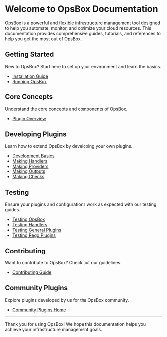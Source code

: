 # Welcome to OpsBox Documentation

OpsBox is a powerful and flexible infrastructure management tool designed to help you automate, monitor, and optimize your cloud resources. This documentation provides comprehensive guides, tutorials, and references to help you get the most out of OpsBox.

## Getting Started

New to OpsBox? Start here to set up your environment and learn the basics.

- [Installation Guide](core/getting_started/installation.md)
- [Running OpsBox](core/getting_started/running.md)

## Core Concepts

Understand the core concepts and components of OpsBox.

- [Plugin Overview](core/plugins/plugin_overview.md)
## Developing Plugins

Learn how to extend OpsBox by developing your own plugins.

- [Development Basics](core/plugins/development_basics.md)
- [Making Handlers](core/plugins/making_handlers.md)
- [Making Providers](core/plugins/making_providers.md)
- [Making Outputs](core/plugins/making_outputs.md)
- [Making Checks](core/plugins/making_checks.md)

## Testing

Ensure your plugins and configurations work as expected with our testing guides.

- [Testing OpsBox](core/testing/testing.md)
- [Testing Handlers](core/testing/testing_handlers.md)
- [Testing General Plugins](core/testing/testing_general_plugins.md)
- [Testing Rego Plugins](core/testing/testing_rego_plugins.md)

## Contributing

Want to contribute to OpsBox? Check out our guidelines.

- [Contributing Guide](core/contributing.md)

## Community Plugins

Explore plugins developed by us for the OpsBox community.

- [Community Plugins Home](plugins/index.md)

---

Thank you for using OpsBox! We hope this documentation helps you achieve your infrastructure management goals.